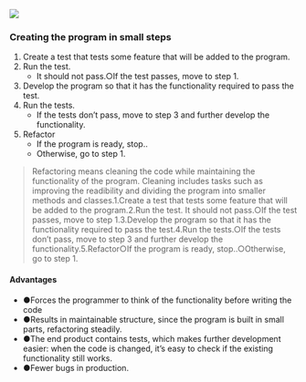 
![](https://github.com/mooc-fl/media/blob/main/java%20programming%201/p6-unit%20testing-1.png?raw=true)
### Creating the program in small steps
1. Create a test that tests some feature that will be added to the program.
2. Run the test.
   - It should not pass.○If the test passes, move to step 1.
3. Develop the program so that it has the functionality required to pass the test.
4. Run the tests.
   - If the tests don’t pass, move to step 3 and further develop the functionality.
5. Refactor
   -  If the program is ready, stop..
   -  Otherwise, go to step 1.
> Refactoring means cleaning the code while maintaining the functionality of the program. Cleaning includes tasks such as improving the readibility  and dividing the program into smaller methods and classes.1.Create a test that tests some feature that will be added to the program.2.Run the test. It should not pass.○If the test passes, move to step 1.3.Develop the program so that it has the functionality required to pass the test.4.Run the tests.○If the tests don’t pass, move to step 3 and further develop the functionality.5.Refactor○If the program is ready, stop..○Otherwise, go to step 1.
#### Advantages
- ●Forces the programmer to think of the functionality before writing the code
- ●Results in maintainable structure, since the program is built in small parts, refactoring steadily.
- ●The end product contains tests, which makes further development easier: when the code is changed, it’s easy to check if the existing functionality still works.
- ●Fewer bugs in production.
